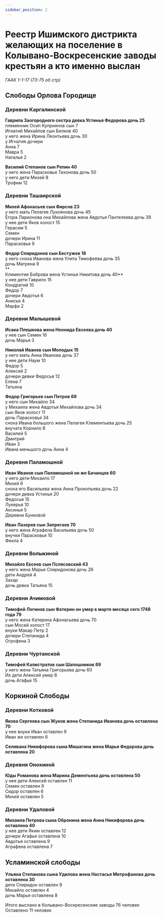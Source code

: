 ```yaml
---
sidebar_position: 2
---
```


# Реестр Ишимского дистрикта желающих на поселение в Колывано-Воскресенские заводы крестьян а кто именно выслан

  *ГААК 1-1-17 (73-75 об стр)*  
  

## Слободы Орлова Городище

  
  

### Деревни Каргалинской

  
**Гаврила Заогородного сестра девка Устинья Федорова дочь 25**  
племянник Осип Куприянов сын 7  
Игнатий Михайлов сын Белков 40  
у него жена Ирина Леонтьева дочь 30  
у Игнатия дочери  
Анна 7  
Мавра 5  
Наталья 2  
  
**Василий Степанов сын Репин 40**  
у него жена Парасковья Тихонова дочь 50  
у него дети Михей 8  
Трофим 12  
  

### Деревни Ташаирской

  
**Михей Афонасьев сын Фирсов 23**  
у него мать Пелагея Лукоянова дочь 45  
Егора Ларионова она Михайлова жена Авдотья Пантелеева дочь 39  
у нее дети Яков холост 15  
Герасим 5  
Семен  
дочери Ирина 11  
Парасковья 9  
  
**Федор Спиридонов сын Бестужев 18**  
у него сноха Иванова жена Улита Тимофеева дочь 35  
дочь Матрена 9  
**  
Климентия Боброва жена Устинья Никитова дочь 40**  
у нее дети Гаврило 15  
Кондратий 10  
Федор 7  
дочери Авдотья 6  
Анисья 4  
Марфа 2  
  
  

### Деревни Малышевой

  
**Исака Плешкова жена Неонида Евсеева дочь 40**  
у нее сын Семен 16  
дочь Марья 3  
  
**Николай Иванов сын Молодых 15**  
у него мать Анна Иванова дочь 37  
у нее дети Наум 10  
Федор 5  
Алексей 2  
дочери девки Федосья 12  
Елена 7  
Татьяна  
  
**Федор Григорьев сын Петров 69**  
у него сын Михайло 34  
у Михаила жена Авдотья Михайлова дочь 34  
сын Яков холост 11  
дочь Парасковья 34  
сноха Ивана большого жена Пелагея Клементьева дочь 25  
внучата Корнило 8  
Василей 5  
Дмитрий  
Иван 3  
Ивана меньшого дочь Анна 4  
  

### Деревня Паламошной

  
**Иван Иванов сын Паламошной он же Бачанцов 60**  
у него дети Михаило 17  
Михей 6  
сноха его Васильева жена Анна Прокопьева дочь 22  
дочери девка Устинья 20  
Федосья 15  
Лукерья 10  
Аксинья 5  
Деревни Бунковой  
  
**Иван Лазерев сын Запрегаев 70**  
у него жена Аграфена Васильева дочь 50  
внучки Парасковья 10  
Фекла 4  
  

### Деревни Волыкиной

  
**Михайло Евсеев сын Пслясовский 43**  
у него жена Марья Спиридонова дочь 26  
дети Андрей 4  
Захар  
дочь девка Татьяна 15  
  

### Деревни Ачимовой

  
**Тимофей Логинов сын Фатерин он умер в марте месяце сего 1748 года 79**  
у него жена Катерина Афонасьева дочь 70  
сын Мосей холост 17  
внуки Макар Петр 2  
дочери Степанида 4  
Огрофена 3  
  

### Деревни Чуртанской

  
**Тимофей Калистратов сын Шапошников 69**  
у него жена Татьяна Григорьева дочь 60  
Их дети Алексей умер 8  
дочь Агафья 15  
  

## Коркиной Слободы

  

### Деревни Котковой

  
**Якова Сергеева сын Жуков жена Степанида Иванова дочь оставлена 70**  
у нее внуки Иван оставлен 9  
Иван же оставлен 6  
  
**Селивана Никифорова сына Мишагина жена Марья Федорова дочь оставлена 20**  
  

### Деревня Онохиной

  
**Юды Романова жена Марина Дементьева дочь оставлена 50**  
у нее дети Алексей оставлен 11  
Семен оставлен 9  
Сидор оставлен 6  
Михей оставлен 5  
  

### Деревни Удаловой

  
**Михаила Петрова сына Обронина жена Анна Никифорова дочь оставлена 40**  
у нее дети Яким оставлен 12  
дочери Агафья оставлена 10  
Авдотья оставлена 9  
Аграфена оставлена 7  
  

## Усламинской слободы

  
**Ульяна Степанова сына Удилова жена Настасья Митрофанова дочь оставлена 30**  
дети Спиридон оставлен 9  
Михайло оставлен 4  
дочь Марья оставлена 8  
  
Итого выслано в Колывано-Воскресенские заводы 76 человек  
Оставлено 11 человек
